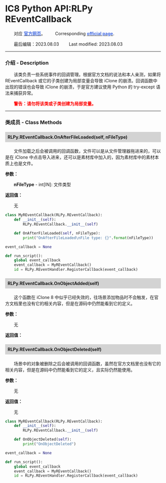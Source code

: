 # IC8 Python API:RLPy REventCallback
&emsp;&emsp;对应 [**<font color=RoyalBlue>官方网页</font>**](https://wiki.reallusion.com/IC8_Python_API:RLPy_REventCallback)。
&ensp;&ensp;&ensp;&ensp;Corresponding [**<font color=RoyalBlue>official page</font>**](https://wiki.reallusion.com/IC8_Python_API:RLPy_REventCallback).

&emsp;&emsp;最后编辑：2023.08.03
&ensp;&ensp;&ensp;&ensp;Last modified: 2023.08.03
___
### 介绍 - Description
&emsp;&emsp;该类负责一些系统事件的回调管理。根据官方文档的说法和本人亲测，如果将 REventCallback 或它的子类创建为局部变量会导致 iClone 的崩溃。回调函数中出现的错误也会导致 iClone 的崩溃，于是官方建议使用 Python 的 try-except 语法来捕获异常。

&emsp;&emsp;**<font color=Red>警告：请勿将该类或子类创建为局部变量。</font>**
___
### 类成员 - Class Methods
#### <div style="background: lightgray; padding: 8px;">RLPy.REventCallback.OnAfterFileLoaded(self, nFileType)</div>
&emsp;&emsp;文件加载之后会被调用的回调函数，文件可以是从文件管理器拖进来的，可以是在 iClone 中点击导入进来，还可以是素材库中加入的，因为素材库中的素材本质上也是文件。

**参数：**

&emsp;&emsp;**nFileType** - int[IN]: 文件类型

**返回值：**

&emsp;&emsp;无

``` python {.line-numbers}
class MyREventCallback(RLPy.REventCallback):
    def __init__(self):
        RLPy.REventCallback.__init__(self)

    def OnAfterFileLoaded(self, nFileType):
        print("OnAfterFileLoaded\nFile type: {}".format(nFileType))

event_callback = None

def run_script():
    global event_callback
    event_callback = MyREventCallback()
    id = RLPy.REventHandler.RegisterCallback(event_callback)
```

#### <div style="background: lightgray; padding: 8px;">RLPy.REventCallback.OnObjectAdded(self)</div>
&emsp;&emsp;这个函数在 iClone 8 中似乎已经失效的，往场景添加物品时不会触发，在官方文档里也没有它的相关内容，但是在源码中仍然能看到它的定义。

**参数：**

&emsp;&emsp;无

**返回值：**

#### <div style="background: lightgray; padding: 8px;">RLPy.REventCallback.OnObjectDeleted(self)</div>
&emsp;&emsp;场景中的对象被删除之后会被调用的回调函数，虽然在官方文档里也没有它的相关内容，但是在源码中仍然能看到它的定义，且实际仍然能使用。

**参数：**

&emsp;&emsp;无

**返回值：**

&emsp;&emsp;无

``` python {.line-numbers}
class MyREventCallback(RLPy.REventCallback):
    def __init__(self):
        RLPy.REventCallback.__init__(self)

    def OnObjectDeleted(self):
        print("OnObjectDeleted")

event_callback = None

def run_script():
    global event_callback
    event_callback = MyREventCallback()
    id = RLPy.REventHandler.RegisterCallback(event_callback)
```
